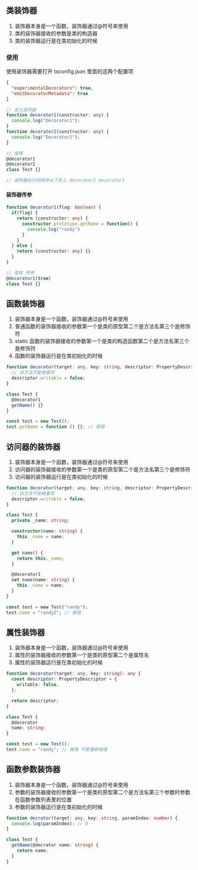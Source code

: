 ## 类装饰器

1. 装饰器本身是一个函数，装饰器通过@符号来使用
2. 类的装饰器接收的参数是类的构造器
3. 类的装饰器运行是在类初始化的时候

### 使用

使用装饰器需要打开 tsconfig.json 里面的这两个配置项

```json
{
  "experimentalDecorators": true,
  "emitDecoratorMetadata": true
}
```

```ts
// 定义装饰器
function decorator1(constructor: any) {
  console.log("Decorator1");
}
function decorator2(constructor: any) {
  console.log("Decorator2");
}

// 使用
@decorator1
@decorator2
class Test {}

// 装饰器执行的顺序从下到上 decorator2 decorator1
```

#### 装饰器传参

```ts
function decorator1(flag: boolean) {
  if(flag) {
    return (constructor: any) {
      constructor.prototype.getName = function() {
        console.log("randy")
      }
    }
  } else {
    return (constructor: any) {}
  }
}

// 使用 传参
@decorator1(true)
class Test {}
```

## 函数装饰器

1. 装饰器本身是一个函数，装饰器通过@符号来使用
2. 普通函数的装饰器接收的参数第一个是类的原型第二个是方法名第三个是修饰符
3. static 函数的装饰器接收的参数第一个是类的构造函数第二个是方法名第三个是修饰符
4. 函数的装饰器运行是在类初始化的时候

```ts
function decorator(target: any, key: string, descriptor: PropertyDescriptor) {
  // 该方法不能被重写
  descriptor.writable = false;
}

class Test {
  @decorator1
  getName() {}
}

const test = new Test();
test.getName = function () {}; // 报错
```

## 访问器的装饰器

1. 装饰器本身是一个函数，装饰器通过@符号来使用
2. 访问器的装饰器接收的参数第一个是类的原型第二个是方法名第三个是修饰符
3. 访问器的装饰器运行是在类初始化的时候

```ts
function decorator(target: any, key: string, descriptor: PropertyDescriptor) {
  // 该方法不能被重写
  descriptor.writable = false;
}

class Test {
  private _name: string;

  constructor(name: string) {
    this._name = name;
  }

  get name() {
    return this._name;
  }

  @decorator1
  set name(name: string) {
    this._name = name;
  }
}

const test = new Test("randy");
test.name = "randy2"; // 报错
```

## 属性装饰器

1. 装饰器本身是一个函数，装饰器通过@符号来使用
2. 属性的装饰器接收的参数第一个是类的原型第二个是属性名
3. 属性的装饰器运行是在类初始化的时候

```ts
function decorator(target: any, key: string): any {
  const descriptor: PropertyDescriptor = {
    writable: false,
  };

  return descriptor;
}

class Test {
  @decorator
  name: string;
}

const test = new Test();
test.name = "randy"; // 报错 不能重新赋值
```

## 函数参数装饰器

1. 装饰器本身是一个函数，装饰器通过@符号来使用
2. 参数的装饰器接收的参数第一个是类的原型第二个是方法名第三个参数时参数在函数参数列表里的位置
3. 参数的装饰器运行是在类初始化的时候

```ts
function decrator(target: any, key: string, paramIndex: number) {
  console.log(paramIndex); // 0
}

class Test {
  getName(@decrator name: string) {
    return name;
  }
}
```
